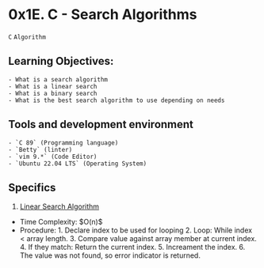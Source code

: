
# 0x1E. C - Search Algorithms

 `C` `Algorithm`

   ## Learning Objectives:

    - What is a search algorithm
    - What is a linear search
    - What is a binary search
    - What is the best search algorithm to use depending on needs

   ## Tools and development environment
    - `C 89` (Programming language)
    - `Betty` (linter)
    - `vim 9.*` (Code Editor)
    - `Ubuntu 22.04 LTS` (Operating System)


  ## Specifics

  1. [Linear Search Algorithm](./0-linear_search.c)
   - Time Complexity: \$O(n)\$
   - Procedure:
    1. Declare index to be used for looping
    2. Loop: While index < array length.
    3.   Compare value against array member at current index.
    4.   If they match: Return the current index.
    5.   Increament the index.
    6. The value was not found, so error indicator is returned.

